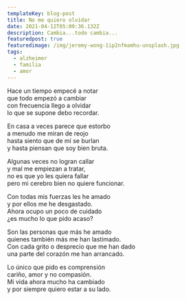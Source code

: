 ```yaml
---
templateKey: blog-post
title: No me quiero olvidar
date: 2021-04-12T05:09:36.132Z
description: Cambia...todo cambia...
featuredpost: true
featuredimage: /img/jeremy-wong-1ip2nfmamhu-unsplash.jpg
tags:
  - alzheimer
  - familia
  - amor
---
```

Hace un tiempo empecé a notar\
que todo empezó a cambiar\
con frecuencia llego a olvidar\
lo que se supone debo recordar.

En casa a veces parece que estorbo\
a menudo me miran de reojo\
hasta siento que de mí se burlan\
y hasta piensan que soy bien bruta.

Algunas veces no logran callar\
y mal me empiezan a tratar,\
no es que yo les quiera fallar\
pero mi cerebro bien no quiere funcionar.

Con todas mis fuerzas les he amado\
y por ellos me he desgastado.\
Ahora ocupo un poco de cuidado\
¿es mucho lo que pido acaso?

Son las personas que más he amado\
quienes también más me han lastimado.\
Con cada grito o desprecio que me han dado\
una parte del corazón me han arrancado.

Lo único que pido es comprensión\
cariño, amor y no compasión.\
Mi vida ahora mucho ha cambiado\
y por siempre quiero estar a su lado.